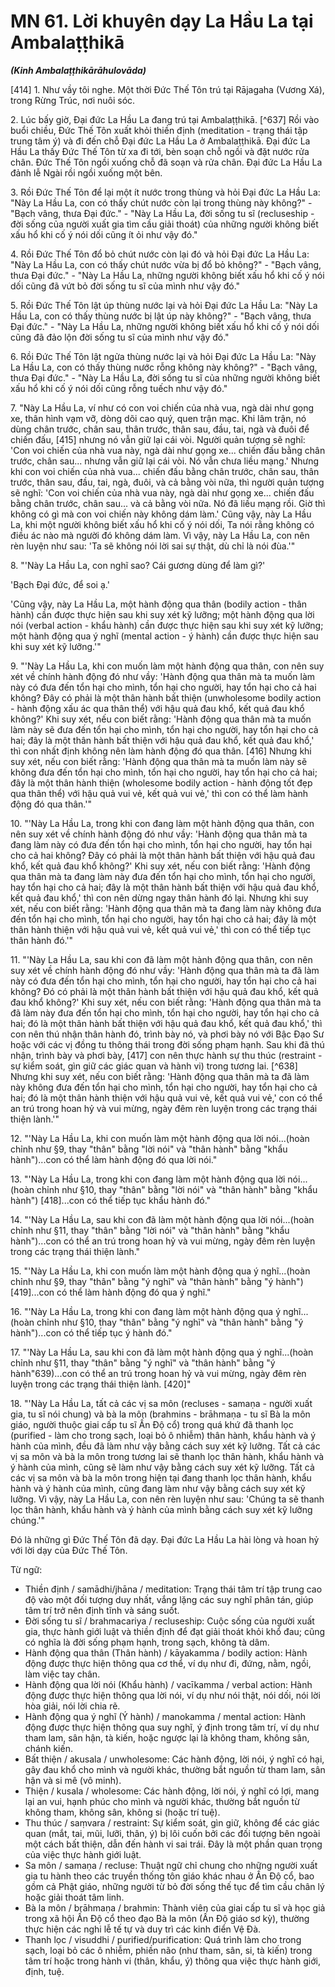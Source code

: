 # MN 61. Lời khuyên dạy La Hầu La tại Ambalaṭṭhikā
***(Kinh Ambalaṭṭhikārāhulovāda)***

[414] 1. Như vầy tôi nghe. Một thời Đức Thế Tôn trú tại Rājagaha (Vương Xá), trong Rừng Trúc, nơi nuôi sóc.

2\. Lúc bấy giờ, Đại đức La Hầu La đang trú tại Ambalaṭṭhikā. [^637] Rồi vào buổi chiều, Đức Thế Tôn xuất khỏi thiền định (meditation - trạng thái tập trung tâm ý) và đi đến chỗ Đại đức La Hầu La ở Ambalaṭṭhikā. Đại đức La Hầu La thấy Đức Thế Tôn từ xa đi tới, bèn soạn chỗ ngồi và đặt nước rửa chân. Đức Thế Tôn ngồi xuống chỗ đã soạn và rửa chân. Đại đức La Hầu La đảnh lễ Ngài rồi ngồi xuống một bên.

3\. Rồi Đức Thế Tôn để lại một ít nước trong thùng và hỏi Đại đức La Hầu La: "Này La Hầu La, con có thấy chút nước còn lại trong thùng này không?" - "Bạch vâng, thưa Đại đức." - "Này La Hầu La, đời sống tu sĩ (recluseship - đời sống của người xuất gia tìm cầu giải thoát) của những người không biết xấu hổ khi cố ý nói dối cũng ít ỏi như vậy đó."

4\. Rồi Đức Thế Tôn đổ bỏ chút nước còn lại đó và hỏi Đại đức La Hầu La: "Này La Hầu La, con có thấy chút nước vừa bị đổ bỏ không?" - "Bạch vâng, thưa Đại đức." - "Này La Hầu La, những người không biết xấu hổ khi cố ý nói dối cũng đã vứt bỏ đời sống tu sĩ của mình như vậy đó."

5\. Rồi Đức Thế Tôn lật úp thùng nước lại và hỏi Đại đức La Hầu La: "Này La Hầu La, con có thấy thùng nước bị lật úp này không?" - "Bạch vâng, thưa Đại đức." - "Này La Hầu La, những người không biết xấu hổ khi cố ý nói dối cũng đã đảo lộn đời sống tu sĩ của mình như vậy đó."

6\. Rồi Đức Thế Tôn lật ngửa thùng nước lại và hỏi Đại đức La Hầu La: "Này La Hầu La, con có thấy thùng nước rỗng không này không?" - "Bạch vâng, thưa Đại đức." - "Này La Hầu La, đời sống tu sĩ của những người không biết xấu hổ khi cố ý nói dối cũng rỗng tuếch như vậy đó."

7\. "Này La Hầu La, ví như có con voi chiến của nhà vua, ngà dài như gọng xe, thân hình vạm vỡ, dòng dõi cao quý, quen trận mạc. Khi lâm trận, nó dùng chân trước, chân sau, thân trước, thân sau, đầu, tai, ngà và đuôi để chiến đấu, [415] nhưng nó vẫn giữ lại cái vòi. Người quản tượng sẽ nghĩ: 'Con voi chiến của nhà vua này, ngà dài như gọng xe... chiến đấu bằng chân trước, chân sau... nhưng vẫn giữ lại cái vòi. Nó vẫn chưa liều mạng.' Nhưng khi con voi chiến của nhà vua... chiến đấu bằng chân trước, chân sau, thân trước, thân sau, đầu, tai, ngà, đuôi, và cả bằng vòi nữa, thì người quản tượng sẽ nghĩ: 'Con voi chiến của nhà vua này, ngà dài như gọng xe... chiến đấu bằng chân trước, chân sau... và cả bằng vòi nữa. Nó đã liều mạng rồi. Giờ thì không có gì mà con voi chiến này không dám làm.' Cũng vậy, này La Hầu La, khi một người không biết xấu hổ khi cố ý nói dối, Ta nói rằng không có điều ác nào mà người đó không dám làm. Vì vậy, này La Hầu La, con nên rèn luyện như sau: 'Ta sẽ không nói lời sai sự thật, dù chỉ là nói đùa.'"

8\. "'Này La Hầu La, con nghĩ sao? Cái gương dùng để làm gì?'

'Bạch Đại đức, để soi ạ.'

'Cũng vậy, này La Hầu La, một hành động qua thân (bodily action - thân hành) cần được thực hiện sau khi suy xét kỹ lưỡng; một hành động qua lời nói (verbal action - khẩu hành) cần được thực hiện sau khi suy xét kỹ lưỡng; một hành động qua ý nghĩ (mental action - ý hành) cần được thực hiện sau khi suy xét kỹ lưỡng.'"

9\. "'Này La Hầu La, khi con muốn làm một hành động qua thân, con nên suy xét về chính hành động đó như vầy: 'Hành động qua thân mà ta muốn làm này có đưa đến tổn hại cho mình, tổn hại cho người, hay tổn hại cho cả hai không? Đây có phải là một thân hành bất thiện (unwholesome bodily action - hành động xấu ác qua thân thể) với hậu quả đau khổ, kết quả đau khổ không?' Khi suy xét, nếu con biết rằng: 'Hành động qua thân mà ta muốn làm này sẽ đưa đến tổn hại cho mình, tổn hại cho người, hay tổn hại cho cả hai; đây là một thân hành bất thiện với hậu quả đau khổ, kết quả đau khổ,' thì con nhất định không nên làm hành động đó qua thân. [416] Nhưng khi suy xét, nếu con biết rằng: 'Hành động qua thân mà ta muốn làm này sẽ không đưa đến tổn hại cho mình, tổn hại cho người, hay tổn hại cho cả hai; đây là một thân hành thiện (wholesome bodily action - hành động tốt đẹp qua thân thể) với hậu quả vui vẻ, kết quả vui vẻ,' thì con có thể làm hành động đó qua thân.'"

10\. "'Này La Hầu La, trong khi con đang làm một hành động qua thân, con nên suy xét về chính hành động đó như vầy: 'Hành động qua thân mà ta đang làm này có đưa đến tổn hại cho mình, tổn hại cho người, hay tổn hại cho cả hai không? Đây có phải là một thân hành bất thiện với hậu quả đau khổ, kết quả đau khổ không?' Khi suy xét, nếu con biết rằng: 'Hành động qua thân mà ta đang làm này đưa đến tổn hại cho mình, tổn hại cho người, hay tổn hại cho cả hai; đây là một thân hành bất thiện với hậu quả đau khổ, kết quả đau khổ,' thì con nên dừng ngay thân hành đó lại. Nhưng khi suy xét, nếu con biết rằng: 'Hành động qua thân mà ta đang làm này không đưa đến tổn hại cho mình, tổn hại cho người, hay tổn hại cho cả hai; đây là một thân hành thiện với hậu quả vui vẻ, kết quả vui vẻ,' thì con có thể tiếp tục thân hành đó.'"

11\. "'Này La Hầu La, sau khi con đã làm một hành động qua thân, con nên suy xét về chính hành động đó như vầy: 'Hành động qua thân mà ta đã làm này có đưa đến tổn hại cho mình, tổn hại cho người, hay tổn hại cho cả hai không? Đó có phải là một thân hành bất thiện với hậu quả đau khổ, kết quả đau khổ không?' Khi suy xét, nếu con biết rằng: 'Hành động qua thân mà ta đã làm này đưa đến tổn hại cho mình, tổn hại cho người, hay tổn hại cho cả hai; đó là một thân hành bất thiện với hậu quả đau khổ, kết quả đau khổ,' thì con nên thú nhận thân hành đó, trình bày nó, và phơi bày nó với Bậc Đạo Sư hoặc với các vị đồng tu thông thái trong đời sống phạm hạnh. Sau khi đã thú nhận, trình bày và phơi bày, [417] con nên thực hành sự thu thúc (restraint - sự kiểm soát, gìn giữ các giác quan và hành vi) trong tương lai. [^638] Nhưng khi suy xét, nếu con biết rằng: 'Hành động qua thân mà ta đã làm này không đưa đến tổn hại cho mình, tổn hại cho người, hay tổn hại cho cả hai; đó là một thân hành thiện với hậu quả vui vẻ, kết quả vui vẻ,' con có thể an trú trong hoan hỷ và vui mừng, ngày đêm rèn luyện trong các trạng thái thiện lành.'"

12\. "'Này La Hầu La, khi con muốn làm một hành động qua lời nói...(hoàn chỉnh như §9, thay "thân" bằng "lời nói" và "thân hành" bằng "khẩu hành")...con có thể làm hành động đó qua lời nói."

13\. "'Này La Hầu La, trong khi con đang làm một hành động qua lời nói...(hoàn chỉnh như §10, thay "thân" bằng "lời nói" và "thân hành" bằng "khẩu hành") [418]...con có thể tiếp tục khẩu hành đó."

14\. "'Này La Hầu La, sau khi con đã làm một hành động qua lời nói...(hoàn chỉnh như §11, thay "thân" bằng "lời nói" và "thân hành" bằng "khẩu hành")...con có thể an trú trong hoan hỷ và vui mừng, ngày đêm rèn luyện trong các trạng thái thiện lành."

15\. "'Này La Hầu La, khi con muốn làm một hành động qua ý nghĩ...(hoàn chỉnh như §9, thay "thân" bằng "ý nghĩ" và "thân hành" bằng "ý hành") [419]...con có thể làm hành động đó qua ý nghĩ."

16\. "'Này La Hầu La, trong khi con đang làm một hành động qua ý nghĩ...(hoàn chỉnh như §10, thay "thân" bằng "ý nghĩ" và "thân hành" bằng "ý hành")...con có thể tiếp tục ý hành đó."

17\. "'Này La Hầu La, sau khi con đã làm một hành động qua ý nghĩ...(hoàn chỉnh như §11, thay "thân" bằng "ý nghĩ" và "thân hành" bằng "ý hành"639)...con có thể an trú trong hoan hỷ và vui mừng, ngày đêm rèn luyện trong các trạng thái thiện lành. [420]"

18\. "'Này La Hầu La, tất cả các vị sa môn (recluses - samaṇa - người xuất gia, tu sĩ nói chung) và bà la môn (brahmins - brāhmaṇa - tu sĩ Bà la môn giáo, người thuộc giai cấp tu sĩ Ấn Độ cổ) trong quá khứ đã thanh lọc (purified - làm cho trong sạch, loại bỏ ô nhiễm) thân hành, khẩu hành và ý hành của mình, đều đã làm như vậy bằng cách suy xét kỹ lưỡng. Tất cả các vị sa môn và bà la môn trong tương lai sẽ thanh lọc thân hành, khẩu hành và ý hành của mình, cũng sẽ làm như vậy bằng cách suy xét kỹ lưỡng. Tất cả các vị sa môn và bà la môn trong hiện tại đang thanh lọc thân hành, khẩu hành và ý hành của mình, cũng đang làm như vậy bằng cách suy xét kỹ lưỡng. Vì vậy, này La Hầu La, con nên rèn luyện như sau: 'Chúng ta sẽ thanh lọc thân hành, khẩu hành và ý hành của mình bằng cách suy xét kỹ lưỡng chúng.'"

Đó là những gì Đức Thế Tôn đã dạy. Đại đức La Hầu La hài lòng và hoan hỷ với lời dạy của Đức Thế Tôn.

<!--pg-->
Từ ngữ:
- Thiền định / samādhi/jhāna / meditation: Trạng thái tâm trí tập trung cao độ vào một đối tượng duy nhất, vắng lặng các suy nghĩ phân tán, giúp tâm trí trở nên định tĩnh và sáng suốt.
- Đời sống tu sĩ / brahmacariya / recluseship: Cuộc sống của người xuất gia, thực hành giới luật và thiền định để đạt giải thoát khỏi khổ đau; cũng có nghĩa là đời sống phạm hạnh, trong sạch, không tà dâm.
- Hành động qua thân (Thân hành) / kāyakamma / bodily action: Hành động được thực hiện thông qua cơ thể, ví dụ như đi, đứng, nằm, ngồi, làm việc tay chân.
- Hành động qua lời nói (Khẩu hành) / vacīkamma / verbal action: Hành động được thực hiện thông qua lời nói, ví dụ như nói thật, nói dối, nói lời hòa giải, nói lời chia rẽ.
- Hành động qua ý nghĩ (Ý hành) / manokamma / mental action: Hành động được thực hiện thông qua suy nghĩ, ý định trong tâm trí, ví dụ như tham lam, sân hận, tà kiến, hoặc ngược lại là không tham, không sân, chánh kiến.
- Bất thiện / akusala / unwholesome: Các hành động, lời nói, ý nghĩ có hại, gây đau khổ cho mình và người khác, thường bắt nguồn từ tham lam, sân hận và si mê (vô minh).
- Thiện / kusala / wholesome: Các hành động, lời nói, ý nghĩ có lợi, mang lại an vui, hạnh phúc cho mình và người khác, thường bắt nguồn từ không tham, không sân, không si (hoặc trí tuệ).
- Thu thúc / saṃvara / restraint: Sự kiểm soát, gìn giữ, không để các giác quan (mắt, tai, mũi, lưỡi, thân, ý) bị lôi cuốn bởi các đối tượng bên ngoài một cách bất thiện, dẫn đến hành vi sai trái. Đây là một phần quan trọng của việc thực hành giới luật.
- Sa môn / samaṇa / recluse: Thuật ngữ chỉ chung cho những người xuất gia tu hành theo các truyền thống tôn giáo khác nhau ở Ấn Độ cổ, bao gồm cả Phật giáo, những người từ bỏ đời sống thế tục để tìm cầu chân lý hoặc giải thoát tâm linh.
- Bà la môn / brāhmaṇa / brahmin: Thành viên của giai cấp tu sĩ và học giả trong xã hội Ấn Độ cổ theo đạo Bà la môn (Ấn Độ giáo sơ kỳ), thường thực hiện các nghi lễ tế tự và duy trì các kinh điển Vệ Đà.
- Thanh lọc / visuddhi / purified/purification: Quá trình làm cho trong sạch, loại bỏ các ô nhiễm, phiền não (như tham, sân, si, tà kiến) trong tâm trí hoặc trong hành vi (thân, khẩu, ý) thông qua việc thực hành giới, định, tuệ.